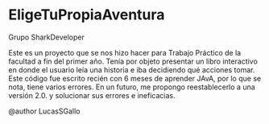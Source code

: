 # EligeTuPropiaAventura
Grupo SharkDeveloper

Este es un proyecto que se nos hizo hacer para Trabajo Práctico de la facultad a fin del primer año.
Tenía por objeto presentar un libro interactivo en donde el usuario leía una historia e iba decidiendo qué acciones tomar.
Este código fue escrito recién con 6 meses de aprender JAvA, por lo que se nota, tiene varios errores.
En un futuro, me propongo reestablecerlo a una versión 2.0. y solucionar sus errores e ineficacias.

@author LucasSGallo
